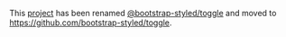 This [project](https://module.kopaxgroup.com/bootstrap-styled/bootstrap-styled-toggle) has been renamed [@bootstrap-styled/toggle](https://www.npmjs.com/package/@bootstrap-styled/toggle) and moved to https://github.com/bootstrap-styled/toggle.
